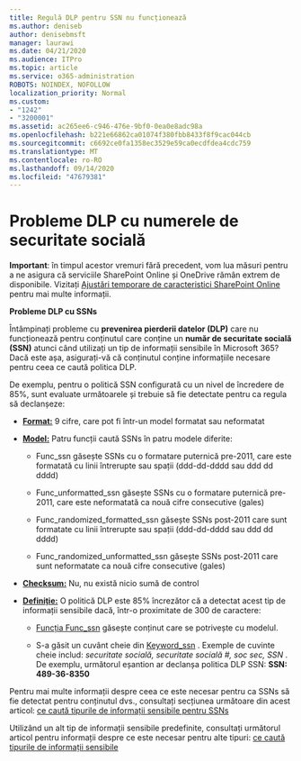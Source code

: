 ```yaml
---
title: Regulă DLP pentru SSN nu funcționează
ms.author: deniseb
author: denisebmsft
manager: laurawi
ms.date: 04/21/2020
ms.audience: ITPro
ms.topic: article
ms.service: o365-administration
ROBOTS: NOINDEX, NOFOLLOW
localization_priority: Normal
ms.custom:
- "1242"
- "3200001"
ms.assetid: ac265ee6-c946-476e-9bf0-0ea0e8adc98a
ms.openlocfilehash: b221e66862ca01074f380fbb8433f8f9cac044cb
ms.sourcegitcommit: c6692ce0fa1358ec3529e59ca0ecdfdea4cdc759
ms.translationtype: MT
ms.contentlocale: ro-RO
ms.lasthandoff: 09/14/2020
ms.locfileid: "47679381"
---
```

# <a name="dlp-issues-with-social-security-numbers"></a>Probleme DLP cu numerele de securitate socială

**Important**: în timpul acestor vremuri fără precedent, vom lua măsuri pentru a ne asigura că serviciile SharePoint Online și OneDrive rămân extrem de disponibile. Vizitați [Ajustări temporare de caracteristici SharePoint Online](https://aka.ms/ODSPAdjustments) pentru mai multe informații.

**Probleme DLP cu SSNs**

Întâmpinați probleme cu **prevenirea pierderii datelor (DLP)** care nu funcționează pentru conținutul care conține un **număr de securitate socială (SSN)** atunci când utilizați un tip de informații sensibile în Microsoft 365? Dacă este așa, asigurați-vă că conținutul conține informațiile necesare pentru ceea ce caută politica DLP. 
  
De exemplu, pentru o politică SSN configurată cu un nivel de încredere de 85%, sunt evaluate următoarele și trebuie să fie detectate pentru ca regula să declanșeze:
  
- **[Format:](https://docs.microsoft.com/microsoft-365/compliance/sensitive-information-type-entity-definitions#format-80)** 9 cifre, care pot fi într-un model formatat sau neformatat

- **[Model:](https://msconnect.microsoft.com/https:/docs.microsoft.com/office365/securitycompliance/what-the-sensitive-information-types-look-for#pattern-80)** Patru funcții caută SSNs în patru modele diferite:

  - Func_ssn găsește SSNs cu o formatare puternică pre-2011, care este formatată cu linii întrerupte sau spații (ddd-dd-dddd sau ddd dd dddd)

  - Func_unformatted_ssn găsește SSNs cu o formatare puternică pre-2011, care este neformatată ca nouă cifre consecutive (gales)

  - Func_randomized_formatted_ssn găsește SSNs post-2011 care sunt formatate cu linii întrerupte sau spații (ddd-dd-dddd sau ddd dd dddd)

  - Func_randomized_unformatted_ssn găsește SSNs post-2011 care sunt neformatate ca nouă cifre consecutive (gales)

- **[Checksum:](https://docs.microsoft.com/microsoft-365/compliance/sensitive-information-type-entity-definitions#checksum-79)** Nu, nu există nicio sumă de control

- **[Definiție:](https://docs.microsoft.com/microsoft-365/compliance/sensitive-information-type-entity-definitions#definition-80)** O politică DLP este 85% încrezător că a detectat acest tip de informații sensibile dacă, într-o proximitate de 300 de caractere:

  - [Funcția Func_ssn](https://docs.microsoft.com/microsoft-365/compliance/sensitive-information-type-entity-definitions#pattern-80) găsește conținut care se potrivește cu modelul.

  - S-a găsit un cuvânt cheie din [Keyword_ssn](https://docs.microsoft.com/microsoft-365/compliance/sensitive-information-type-entity-definitions#keyword_ssn) . Exemple de cuvinte cheie includ:  *securitate socială, securitate socială #, soc sec, SSN*  . De exemplu, următorul eșantion ar declanșa politica DLP SSN: **SSN: 489-36-8350**
  
Pentru mai multe informații despre ceea ce este necesar pentru ca SSNs să fie detectat pentru conținutul dvs., consultați secțiunea următoare din acest articol: [ce caută tipurile de informații sensibile pentru SSNs](https://docs.microsoft.com/microsoft-365/compliance/sensitive-information-type-entity-definitions#us-social-security-number-ssn)
  
Utilizând un alt tip de informații sensibile predefinite, consultați următorul articol pentru informații despre ce este necesar pentru alte tipuri: [ce caută tipurile de informații sensibile](https://docs.microsoft.com/microsoft-365/compliance/sensitive-information-type-entity-definitions)
  